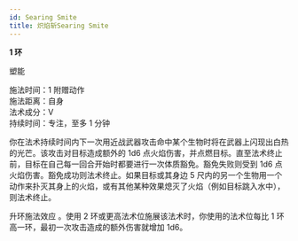 ```yaml
---
id: Searing Smite
title: 炽焰斩Searing Smite
---
```


**1 环**

塑能

施法时间：1 附赠动作  
施法距离：自身  
法术成分：V  
持续时间：专注，至多 1 分钟

你在法术持续时间内下一次用近战武器攻击命中某个生物时将在武器上闪现出白热的光芒。该攻击对目标造成额外的
1d6 点火焰伤害，并点燃目标。直至法术终止前，目标在自己每一回合开始时都要进行一次体质豁免。豁免失败则受到 1d6
点火焰伤害。豁免成功则法术终止。如果目标或其身边 5 尺内的另一个生物用一个动作来扑灭其身上的火焰，或有其他某种效果熄灭了火焰（例如目标跳入水中），则法术终止。

升环施法效应
。使用 2 环或更高法术位施展该法术时，你使用的法术位每比 1 环高一环，最初一次攻击造成的额外伤害就增加 1d6。
